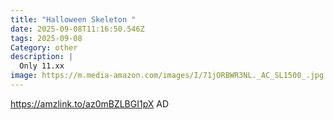 ```yaml
---
title: "Halloween Skeleton "
date: 2025-09-08T11:16:50.546Z
tags: 2025-09-08
Category: other
description: |
  Only 11.xx
image: https://m.media-amazon.com/images/I/71jORBWR3NL._AC_SL1500_.jpg
---
```

https://amzlink.to/az0mBZLBGI1pX
AD